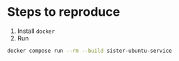 # Steps to reproduce

1. Install `docker`
2. Run

```sh
docker compose run --rm --build sister-ubuntu-service
```
